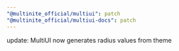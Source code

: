```yaml
---
"@multinite_official/multiui": patch
"@multinite_official/multiui-docs": patch
---
```


update: MultiUI now generates radius values from theme
